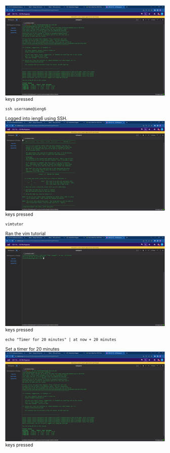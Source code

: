 ![image](labreport4.1.png)
keys pressed
```
ssh username@ieng6
```
Logged into ieng6 using SSH.
![image](labreport4.2.png)
keys pressed
```
vimtutor
```
Ran the vim tutorial
![image](labreport4.3.png)
keys pressed
```
echo "Timer for 20 minutes" | at now + 20 minutes
```
Set a timer for 20 minutes
![image](labreport4.1.png)
keys pressed
